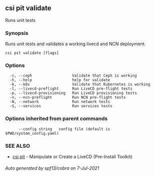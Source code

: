 ## csi pit validate

Runs unit tests

### Synopsis

Runs unit tests and validates a working livecd and NCN deployment.

```
csi pit validate [flags]
```

### Options

```
  -c, --ceph                  Validate that Ceph is working
  -h, --help                  help for validate
  -k, --k8s                   Validate that Kubernetes is working
  -l, --livecd-preflight      Run LiveCD pre-flight tests
  -p, --livecd-provisioning   Run LiveCD provisioning tests
  -n, --ncn-preflight         Run NCN pre-flight tests
  -N, --network               Run network tests
  -S, --services              Run services tests
```

### Options inherited from parent commands

```
      --config string   config file (default is $PWD/system_config.yaml)
```

### SEE ALSO

* [csi pit](csi_pit.md)	 - Manipulate or Create a LiveCD (Pre-Install Toolkit)

###### Auto generated by spf13/cobra on 7-Jul-2021
